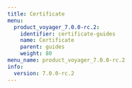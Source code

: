 ```yaml
---
title: Certificate
menu:
  product_voyager_7.0.0-rc.2:
    identifier: certificate-guides
    name: Certificate
    parent: guides
    weight: 80
menu_name: product_voyager_7.0.0-rc.2
info:
  version: 7.0.0-rc.2
---
```


